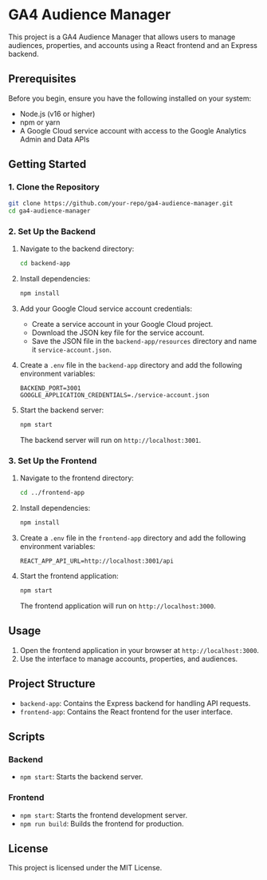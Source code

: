 # GA4 Audience Manager

This project is a GA4 Audience Manager that allows users to manage audiences, properties, and accounts using a React frontend and an Express backend.

## Prerequisites

Before you begin, ensure you have the following installed on your system:

- Node.js (v16 or higher)
- npm or yarn
- A Google Cloud service account with access to the Google Analytics Admin and Data APIs

## Getting Started

### 1. Clone the Repository

```bash
git clone https://github.com/your-repo/ga4-audience-manager.git
cd ga4-audience-manager
```

### 2. Set Up the Backend

1. Navigate to the backend directory:

   ```bash
   cd backend-app
   ```

2. Install dependencies:

   ```bash
   npm install
   ```

3. Add your Google Cloud service account credentials:

   - Create a service account in your Google Cloud project.
   - Download the JSON key file for the service account.
   - Save the JSON file in the `backend-app/resources` directory and name it `service-account.json`.

4. Create a `.env` file in the `backend-app` directory and add the following environment variables:

   ```env
   BACKEND_PORT=3001
   GOOGLE_APPLICATION_CREDENTIALS=./service-account.json
   ```

5. Start the backend server:

   ```bash
   npm start
   ```

   The backend server will run on `http://localhost:3001`.

### 3. Set Up the Frontend

1. Navigate to the frontend directory:

   ```bash
   cd ../frontend-app
   ```

2. Install dependencies:

   ```bash
   npm install
   ```

3. Create a `.env` file in the `frontend-app` directory and add the following environment variables:

   ```env
   REACT_APP_API_URL=http://localhost:3001/api
   ```

4. Start the frontend application:

   ```bash
   npm start
   ```

   The frontend application will run on `http://localhost:3000`.

## Usage

1. Open the frontend application in your browser at `http://localhost:3000`.
2. Use the interface to manage accounts, properties, and audiences.

## Project Structure

- `backend-app`: Contains the Express backend for handling API requests.
- `frontend-app`: Contains the React frontend for the user interface.

## Scripts

### Backend

- `npm start`: Starts the backend server.

### Frontend

- `npm start`: Starts the frontend development server.
- `npm run build`: Builds the frontend for production.

## License

This project is licensed under the MIT License.